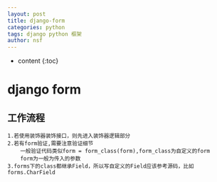 ```yaml
---
layout: post
title: django-form
categories: python
tags: django python 框架
author: nsf
---
```


* content
{:toc}

# django form

## 工作流程

```
1.若使用装饰器装饰接口，则先进入装饰器逻辑部分
2.若有form验证,需要注意验证细节
    一般验证代码类似form = form_class(form),form_class为自定义的form
    form为一般为传入的参数
3.forms下的class都继承Field，所以写自定义的Field应该参考源码，比如forms.CharField
```




